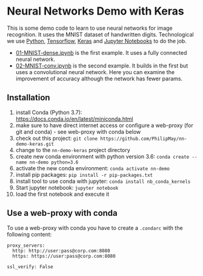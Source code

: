 # Neural Networks Demo with Keras
This is some demo code to learn to use neural networks for image recognition. It uses the MNIST dataset of handwritten digits. Technological we use [Python](https://www.python.org/), [Tensorflow](https://www.tensorflow.org/), [Keras](https://keras.io/) and [Jupyter Notebooks](https://jupyter.org/) to do the job.

- [01-MNIST-dense.ipynb](https://github.com/t-systems-on-site-services-gmbh/nn-demo-keras/blob/master/01-MNIST-dense.ipynb) is the first example. It uses a fully connected neural network.
- [02-MNIST-conv.ipynb](https://github.com/t-systems-on-site-services-gmbh/nn-demo-keras/blob/master/02-MNIST-conv.ipynb) is the second example. It builds in the first but uses a convolutional neural network. Here you can examine the improvement of accuracy although the network has fewer params.

## Installation
1. install Conda (Python 3.7): https://docs.conda.io/en/latest/miniconda.html
2. make sure to have direct internet access or configure a web-proxy (for git and conda) - see web-proxy with conda below
3. check out this project: `git clone https://github.com/PhilipMay/nn-demo-keras.git`
4. change to the `nn-demo-keras` project directory
5. create new conda environment with python version 3.6: `conda create --name nn-demo python=3.6`
6. activate the new conda environment: `conda activate nn-demo`
7. install pip packages: `pip install -r pip-packages.txt`
8. install tool to use conda with jupyter: `conda install nb_conda_kernels`
9. Start jupyter notebook: `jupyter notebook`
10. load the first notebook and execute it

## Use a web-proxy with conda
To use a web-proxy with conda you have to create a `.condarc` with the following content:

```
proxy_servers:
  http: http://user:pass@corp.com:8080
  https: https://user:pass@corp.com:8080

ssl_verify: False
```
